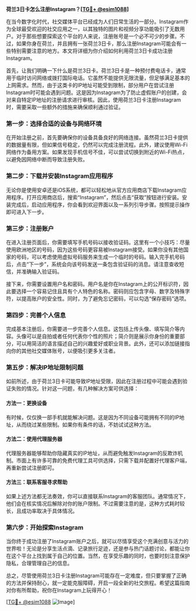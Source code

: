 **荷兰3日卡怎么注册Instagram？[[TG💪+ @esim1088](https://t.me/s/esim1088)]**

在当今数字化时代，社交媒体平台已经成为人们日常生活的一部分。Instagram作为全球最受欢迎的社交应用之一，以其独特的图片和视频分享功能吸引了无数用户。对于那些想要探索这个平台的人来说，注册账号是一个必不可少的步骤。不过，如果你身在荷兰，并且拥有一张荷兰3日卡，那么注册Instagram可能会有一些特别需要注意的地方。本文将详细为你介绍如何利用荷兰3日卡成功注册Instagram。

首先，让我们明确一下什么是荷兰3日卡。荷兰3日卡是一种预付费电话卡，通常用于临时访问网络或拨打国际电话。它虽然不能提供无限流量，但足够满足基本的上网需求。然而，由于这类卡的IP地址可能受到限制，部分用户在尝试注册Instagram时可能会遇到问题。这是因为Instagram为了防止虚假账户的创建，会对来自特定IP地址的注册请求进行审核。因此，使用荷兰3日卡注册Instagram时，需要采取一些额外的措施来确保顺利通过验证。

### 第一步：选择合适的设备与网络环境

在开始注册之前，首先要确保你的设备具备良好的网络连接。虽然荷兰3日卡提供的数据量有限，但如果信号稳定，仍然可以完成注册流程。此外，建议使用Wi-Fi网络作为备用方案。如果发现手机信号不佳，可以尝试切换到附近的Wi-Fi热点，以避免因网络中断而导致注册失败。

### 第二步：下载并安装Instagram应用程序

无论你是使用安卓还是iOS系统，都可以轻松地从官方应用商店下载Instagram应用程序。打开应用商店后，搜索“Instagram”，然后点击“获取”按钮进行安装。安装完成后，启动应用程序，你会看到欢迎界面以及一系列引导步骤。按照提示操作即可进入下一步。

### 第三步：注册账户

在进入注册页面后，你需要填写手机号码以接收验证码。这里有一个小技巧：尽量使用欧洲地区的号码，因为这些号码更容易被Instagram接受。如果你没有其他国家的号码，可以考虑使用虚拟号码服务来生成一个临时的号码。输入完手机号码后，点击“下一步”，系统会向该号码发送一条包含验证码的消息。请注意查收短信，并准确输入验证码。

接下来，你需要设置用户名和密码。用户名是你在Instagram上的公开标识符，因此要选择一个容易记住且具有个人特色的名称。密码则应包含字母、数字及特殊字符，以提高账户的安全性。同时，为了避免忘记密码，可以勾选“保存密码”选项。

### 第四步：完善个人信息

完成基本注册后，你需要进一步完善个人信息。这包括上传头像、填写简介等内容。头像可以是自拍或者任何代表你个性的照片；简介则是展示你身份的重要部分，可以用简洁的语言描述自己的兴趣爱好或职业背景。此外，还可以添加链接指向你的其他社交媒体账号，以便吸引更多关注者。

### 第五步：解决IP地址限制问题

如前所述，由于荷兰3日卡可能导致IP地址受限，因此在注册过程中可能会遇到验证失败的情况。针对这一问题，有几种解决方案可供选择：

#### 方法一：更换设备
有时候，仅仅换一部手机就能解决问题。这是因为不同设备可能拥有不同的IP地址，从而绕过某些限制。如果你有条件的话，不妨试试这种方法。

#### 方法二：使用代理服务器
代理服务器能够帮助你隐藏真实的IP地址，从而避免触发Instagram的反欺诈机制。市面上有许多可靠的免费代理工具可供选择，只需下载并配置好代理客户端，再重新尝试注册即可。

#### 方法三：联系客服寻求帮助
如果上述方法都无法奏效，你可以直接联系Instagram的客服团队。通常情况下，他们会在核实情况后解除对你的账户限制。不过需要注意的是，这种方式耗时较长，且成功率取决于具体情况。

### 第六步：开始探索Instagram

当你终于成功注册了Instagram账户之后，就可以尽情享受这个充满创意与活力的世界啦！无论是分享生活点滴、记录旅行足迹，还是参与热门话题讨论，都能让你在这个平台上找到属于自己的位置。当然，在享受乐趣的同时，也要时刻注意保护隐私，合理管理自己的信息。

总之，尽管使用荷兰3日卡注册Instagram可能存在一定难度，但只要掌握了正确的方法并保持耐心，就一定能克服障碍，开启一段全新的社交旅程。希望这篇指南对你有所帮助，祝你在Instagram上玩得开心！

[[TG💪+ @esim1088](https://t.me/s/esim1088) ![Image](https://i.postimg.cc/4NQfJmqS/Snipaste-2025-05-13-00-14-12.png)]